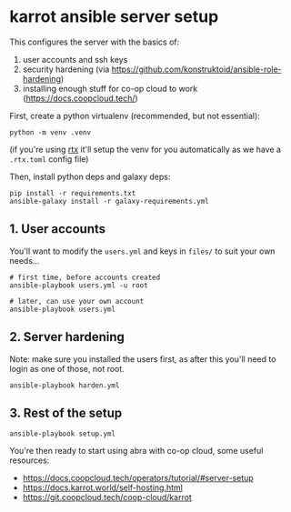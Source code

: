 # karrot ansible server setup

This configures the server with the basics of:
1. user accounts and ssh keys
2. security hardening (via https://github.com/konstruktoid/ansible-role-hardening)
3. installing enough stuff for co-op cloud to work (https://docs.coopcloud.tech/)

First, create a python virtualenv (recommended, but not essential):

```
python -m venv .venv
```

(if you're using [rtx](https://github.com/jdx/rtx) it'll setup the venv for you automatically as we have a `.rtx.toml` config file)

Then, install python deps and galaxy deps:

```
pip install -r requirements.txt
ansible-galaxy install -r galaxy-requirements.yml
```

## 1. User accounts

You'll want to modify the `users.yml` and keys in `files/` to suit your own needs...

```
# first time, before accounts created
ansible-playbook users.yml -u root

# later, can use your own account
ansible-playbook users.yml
```

## 2. Server hardening

Note: make sure you installed the users first, as after this you'll need to login as one of those, not root.

```
ansible-playbook harden.yml
```

## 3. Rest of the setup

```
ansible-playbook setup.yml
```

You're then ready to start using abra with co-op cloud, some useful resources:
- https://docs.coopcloud.tech/operators/tutorial/#server-setup
- https://docs.karrot.world/self-hosting.html
- https://git.coopcloud.tech/coop-cloud/karrot

